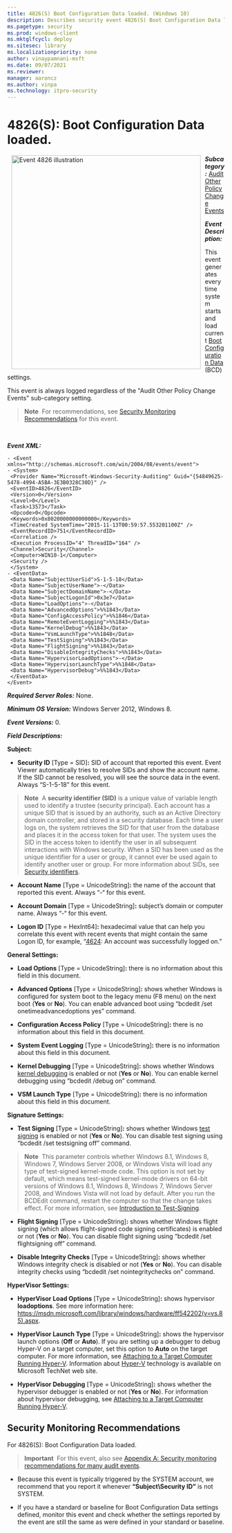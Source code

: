 ```yaml
---
title: 4826(S) Boot Configuration Data loaded. (Windows 10)
description: Describes security event 4826(S) Boot Configuration Data loaded. This event is generated every time system starts and loads Boot Configuration Data settings.
ms.pagetype: security
ms.prod: windows-client
ms.mktglfcycl: deploy
ms.sitesec: library
ms.localizationpriority: none
author: vinaypamnani-msft
ms.date: 09/07/2021
ms.reviewer: 
manager: aaroncz
ms.author: vinpa
ms.technology: itpro-security
---
```


# 4826(S): Boot Configuration Data loaded.


<img src="images/event-4826.png" alt="Event 4826 illustration" width="438" height="494" hspace="10" align="left" />

***Subcategory:***&nbsp;[Audit Other Policy Change Events](audit-other-policy-change-events.md)

***Event Description:***

This event generates every time system starts and load current [Boot Configuration Data](/previous-versions/windows/hardware/design/dn653287(v=vs.85)) (BCD) settings.

This event is always logged regardless of the "Audit Other Policy Change Events" sub-category setting.

> **Note**&nbsp;&nbsp;For recommendations, see [Security Monitoring Recommendations](#security-monitoring-recommendations) for this event.

<br clear="all">

***Event XML:***
```
- <Event xmlns="http://schemas.microsoft.com/win/2004/08/events/event">
- <System>
 <Provider Name="Microsoft-Windows-Security-Auditing" Guid="{54849625-5478-4994-A5BA-3E3B0328C30D}" /> 
 <EventID>4826</EventID> 
 <Version>0</Version> 
 <Level>0</Level> 
 <Task>13573</Task> 
 <Opcode>0</Opcode> 
 <Keywords>0x8020000000000000</Keywords> 
 <TimeCreated SystemTime="2015-11-13T00:59:57.553201100Z" /> 
 <EventRecordID>751</EventRecordID> 
 <Correlation /> 
 <Execution ProcessID="4" ThreadID="164" /> 
 <Channel>Security</Channel> 
 <Computer>WIN10-1</Computer> 
 <Security /> 
 </System>
- <EventData>
 <Data Name="SubjectUserSid">S-1-5-18</Data> 
 <Data Name="SubjectUserName">-</Data> 
 <Data Name="SubjectDomainName">-</Data> 
 <Data Name="SubjectLogonId">0x3e7</Data> 
 <Data Name="LoadOptions">-</Data> 
 <Data Name="AdvancedOptions">%%1843</Data> 
 <Data Name="ConfigAccessPolicy">%%1846</Data> 
 <Data Name="RemoteEventLogging">%%1843</Data> 
 <Data Name="KernelDebug">%%1843</Data> 
 <Data Name="VsmLaunchType">%%1848</Data> 
 <Data Name="TestSigning">%%1843</Data> 
 <Data Name="FlightSigning">%%1843</Data> 
 <Data Name="DisableIntegrityChecks">%%1843</Data> 
 <Data Name="HypervisorLoadOptions">-</Data> 
 <Data Name="HypervisorLaunchType">%%1848</Data> 
 <Data Name="HypervisorDebug">%%1843</Data> 
 </EventData>
</Event>

```

***Required Server Roles:*** None.

***Minimum OS Version:*** Windows Server 2012, Windows 8.

***Event Versions:*** 0.

***Field Descriptions:***

**Subject:**

-   **Security ID** \[Type = SID\]**:** SID of account that reported this event. Event Viewer automatically tries to resolve SIDs and show the account name. If the SID cannot be resolved, you will see the source data in the event. Always “S-1-5-18” for this event.

> **Note**&nbsp;&nbsp;A **security identifier (SID)** is a unique value of variable length used to identify a trustee (security principal). Each account has a unique SID that is issued by an authority, such as an Active Directory domain controller, and stored in a security database. Each time a user logs on, the system retrieves the SID for that user from the database and places it in the access token for that user. The system uses the SID in the access token to identify the user in all subsequent interactions with Windows security. When a SID has been used as the unique identifier for a user or group, it cannot ever be used again to identify another user or group. For more information about SIDs, see [Security identifiers](/windows/access-protection/access-control/security-identifiers).

-   **Account Name** \[Type = UnicodeString\]**:** the name of the account that reported this event. Always “-“ for this event.

-   **Account Domain** \[Type = UnicodeString\]**:** subject’s domain or computer name. Always “-“ for this event.

-   **Logon ID** \[Type = HexInt64\]**:** hexadecimal value that can help you correlate this event with recent events that might contain the same Logon ID, for example, “[4624](event-4624.md): An account was successfully logged on.”

**General Settings:**

-   **Load Options** \[Type = UnicodeString\]**:** there is no information about this field in this document.

-   **Advanced Options** \[Type = UnicodeString\]**:** shows whether Windows is configured for system boot to the legacy menu (F8 menu) on the next boot (**Yes** or **No**). You can enable advanced boot using “bcdedit /set onetimeadvancedoptions yes” command.

-   **Configuration Access Policy** \[Type = UnicodeString\]**:** there is no information about this field in this document.

-   **System Event Logging** \[Type = UnicodeString\]**:** there is no information about this field in this document.

-   **Kernel Debugging** \[Type = UnicodeString\]**:** shows whether Windows [kernel debugging](/windows-hardware/drivers/devtest/bcdedit--debug) is enabled or not (**Yes** or **No**). You can enable kernel debugging using “bcdedit /debug on” command.

-   **VSM Launch Type** \[Type = UnicodeString\]**:** there is no information about this field in this document.

**Signature Settings:**

-   **Test Signing** \[Type = UnicodeString\]**:** shows whether Windows [test signing](/previous-versions/windows/hardware/design/dn653559(v=vs.85)) is enabled or not (**Yes** or **No**). You can disable test signing using “bcdedit /set testsigning off” command.

> **Note**&nbsp;&nbsp;This parameter controls whether Windows 8.1, Windows 8, Windows 7, Windows Server 2008, or Windows Vista will load any type of test-signed kernel-mode code. This option is not set by default, which means test-signed kernel-mode drivers on 64-bit versions of Windows 8.1, Windows 8, Windows 7, Windows Server 2008, and Windows Vista will not load by default. After you run the BCDEdit command, restart the computer so that the change takes effect. For more information, see [Introduction to Test-Signing](/windows-hardware/drivers/install/introduction-to-test-signing).

-   **Flight Signing** \[Type = UnicodeString\]**:** shows whether Windows flight signing (which allows flight-signed code signing certificates) is enabled or not (**Yes** or **No**). You can disable flight signing using “bcdedit /set flightsigning off” command.

-   **Disable Integrity Checks** \[Type = UnicodeString\]**:** shows whether Windows integrity check is disabled or not (**Yes** or **No**). You can disable integrity checks using “bcdedit /set nointegritychecks on” command.

**HyperVisor Settings:**

-   **HyperVisor Load Options** \[Type = UnicodeString\]**:** shows hypervisor **loadoptions**. See more information here: <https://msdn.microsoft.com/library/windows/hardware/ff542202(v=vs.85).aspx>.

-   **HyperVisor Launch Type** \[Type = UnicodeString\]**:** shows the hypervisor launch options (**Off** or **Auto**). If you are setting up a debugger to debug Hyper-V on a target computer, set this option to **Auto** on the target computer. For more information, see [Attaching to a Target Computer Running Hyper-V](/windows-hardware/drivers/debugger/setting-up-network-debugging-of-a-virtual-machine-host). Information about [Hyper-V](/windows/deployment/deploy-whats-new) technology is available on Microsoft TechNet web site.

-   **HyperVisor Debugging** \[Type = UnicodeString\]**:** shows whether the hypervisor debugger is enabled or not (**Yes** or **No**). For information about hypervisor debugging, see [Attaching to a Target Computer Running Hyper-V](/windows-hardware/drivers/debugger/setting-up-network-debugging-of-a-virtual-machine-host).

## Security Monitoring Recommendations

For 4826(S): Boot Configuration Data loaded.

> **Important**&nbsp;&nbsp;For this event, also see [Appendix A: Security monitoring recommendations for many audit events](appendix-a-security-monitoring-recommendations-for-many-audit-events.md).

-   Because this event is typically triggered by the SYSTEM account, we recommend that you report it whenever **“Subject\\Security ID”** is not SYSTEM.

-   If you have a standard or baseline for Boot Configuration Data settings defined, monitor this event and check whether the settings reported by the event are still the same as were defined in your standard or baseline.
